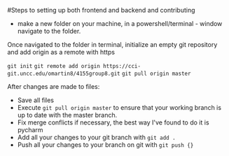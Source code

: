 #Steps to setting up both frontend and backend and contributing

 - make a new folder on your machine, in a powershell/terminal  - window navigate to the folder.

Once navigated to the folder in terminal, initialize an empty git repository and add origin as a remote with https

```git init```
```git remote add origin https://cci-git.uncc.edu/omartin8/4155group8.git```
```git pull origin master```











After changes are made to files:
 - Save all files
 - Execute ```git pull origin master``` to ensure that your working branch is up to date with the master branch.  
 - Fix merge conflicts if necessary, the best way I've found to do it is pycharm
 - Add all your changes to your git branch with ```git add .```
 - Push all your changes to your branch on git with ```git push {}```




